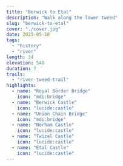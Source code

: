 ```yaml
---
title: "Berwick to Etal"
description: "Walk along the lower tweed"
slug: "berwick-to-etal"
cover: "./cover.jpg"
date: 2025-05-10
tags:
  - "history"
  - "river"
length: 34
elevation: 540
duration: 7
trails:
  - "river-tweed-trail"
highlights:
  - name: "Royal Border Bridge"
    icon: "mdi:bridge"
  - name: "Berwick Castle"
    icon: "lucide:castle"
  - name: "Union Chain Bridge"
    icon: "mdi:bridge"
  - name: "Norham Castle"
    icon: "lucide:castle"
  - name: "Twizel Castle"
    icon: "lucide:castle"
  - name: "Etal Castle"
    icon: "lucide:castle"
---
```

